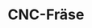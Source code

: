 ---
title: CNC-Fräse
eleventyNavigation:
  title: CNC
  key: de_fab_cnc
  parent: de_fab
  order: 4
layout: "../en/fab/04_cnc.md"
locale: de
---